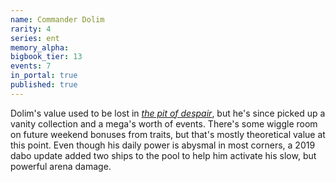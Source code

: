 ```yaml
---
name: Commander Dolim
rarity: 4
series: ent
memory_alpha:
bigbook_tier: 13
events: 7
in_portal: true
published: true
---
```


Dolim's value used to be lost in [_the pit of despair_](https://www.youtube.com/watch?v=z05StkAKKF0), but he's since picked up a vanity collection and a mega's worth of events. There's some wiggle room on future weekend bonuses from traits, but that's mostly theoretical value at this point. Even though his daily power is abysmal in most corners, a 2019 dabo update added two ships to the pool to help him activate his slow, but powerful arena damage.
